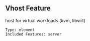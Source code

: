## Vhost Feature

host for virtual workloads (kvm, libvirt)

	Type: element
	Included Features: server

#

